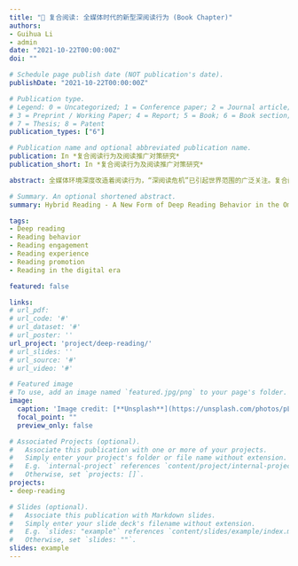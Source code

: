 ```yaml
---
title: "📖 复合阅读: 全媒体时代的新型深阅读行为 (Book Chapter)"
authors:
- Guihua Li
- admin
date: "2021-10-22T00:00:00Z"
doi: ""

# Schedule page publish date (NOT publication's date).
publishDate: "2021-10-22T00:00:00Z"

# Publication type.
# Legend: 0 = Uncategorized; 1 = Conference paper; 2 = Journal article;
# 3 = Preprint / Working Paper; 4 = Report; 5 = Book; 6 = Book section;
# 7 = Thesis; 8 = Patent
publication_types: ["6"]

# Publication name and optional abbreviated publication name.
publication: In *复合阅读行为及阅读推广对策研究*
publication_short: In *复合阅读行为及阅读推广对策研究*

abstract: 全媒体环境深度改造着阅读行为，“深阅读危机”已引起世界范围的广泛关注。复合阅读行为是新技术下个体的自我适应和自我矫正，以其媒介复合、行为复合、价值复合特征发展为一种新型深阅读行为，并正在带来阅读文化的改变。本书聚焦“读者-阅读行为-阅读环境”间的关系，基于对阅读行为现状的多重调查，就复合阅读形成机理和社会情境等问题进行梳理和探讨，并提出融合式阅读推广及其实践形态。从而系统构建了“复合阅读行为”这一阅读行为新理论，为全民阅读工程创新提供理论支撑。——《复合阅读行为及阅读推广对策研究》(Research on Hybrid Reading and Reading Promotion Strategy)  

# Summary. An optional shortened abstract.
summary: Hybrid Reading - A New Form of Deep Reading Behavior in the Omni-Media Era [Translated title]

tags:
- Deep reading
- Reading behavior
- Reading engagement
- Reading experience
- Reading promotion
- Reading in the digital era

featured: false

links:
# url_pdf: 
# url_code: '#'
# url_dataset: '#'
# url_poster: ''
url_project: 'project/deep-reading/'
# url_slides: ''
# url_source: '#'
# url_video: '#'

# Featured image
# To use, add an image named `featured.jpg/png` to your page's folder. 
image:
  caption: 'Image credit: [**Unsplash**](https://unsplash.com/photos/pLCdAaMFLTE)'
  focal_point: ""
  preview_only: false

# Associated Projects (optional).
#   Associate this publication with one or more of your projects.
#   Simply enter your project's folder or file name without extension.
#   E.g. `internal-project` references `content/project/internal-project/index.md`.
#   Otherwise, set `projects: []`.
projects:
- deep-reading

# Slides (optional).
#   Associate this publication with Markdown slides.
#   Simply enter your slide deck's filename without extension.
#   E.g. `slides: "example"` references `content/slides/example/index.md`.
#   Otherwise, set `slides: ""`.
slides: example
---
```



